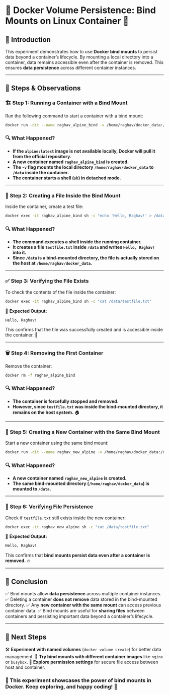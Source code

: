 # 🚀 Docker Volume Persistence: Bind Mounts on Linux Container 🐳

## 📌 Introduction

This experiment demonstrates how to use **Docker bind mounts** to persist data beyond a container’s lifecycle. By mounting a local directory into a container, data remains accessible even after the container is removed. This ensures **data persistence** across different container instances.

---

## 🔧 Steps & Observations

### 🏗 Step 1: Running a Container with a Bind Mount

Run the following command to start a container with a bind mount:

```sh
docker run -dit --name raghav_alpine_bind -v /home/raghav/docker_data:/data alpine:latest sh
```

### 🔍 What Happened?

-   **If the `alpine:latest` image is not available locally, Docker will pull it from the official repository.**
-   **A new container named `raghav_alpine_bind` is created.**
-   **The `-v` flag mounts the local directory `/home/raghav/docker_data` to `/data` inside the container.**
-   **The container starts a shell (`sh`) in detached mode.**

---

### 📄 Step 2: Creating a File Inside the Bind Mount

Inside the container, create a test file:

```sh
docker exec -it raghav_alpine_bind sh -c "echo 'Hello, Raghav!' > /data/testfile.txt"
```

### 🔍 What Happened?

-   **The command executes a shell inside the running container.**
-   **It creates a file `testfile.txt` inside `/data` and writes `Hello, Raghav!` into it.**
-   **Since `/data` is a bind-mounted directory, the file is actually stored on the host at `/home/raghav/docker_data`.**

---

### ✅ Step 3: Verifying the File Exists

To check the contents of the file inside the container:

```sh
docker exec -it raghav_alpine_bind sh -c "cat /data/testfile.txt"
```

📌 **Expected Output:**

```sh
Hello, Raghav!
```

This confirms that the file was successfully created and is accessible inside the container. 🎉

---

### 🗑 Step 4: Removing the First Container

Remove the container:

```sh
docker rm -f raghav_alpine_bind
```

### 🔍 What Happened?

-   **The container is forcefully stopped and removed.**
-   **However, since `testfile.txt` was inside the bind-mounted directory, it remains on the host system.** 🏠

---

### 🔄 Step 5: Creating a New Container with the Same Bind Mount

Start a new container using the same bind mount:

```sh
docker run -dit --name raghav_new_alpine -v /home/raghav/docker_data:/data alpine sh
```

### 🔍 What Happened?

-   **A new container named `raghav_new_alpine` is created.**
-   **The same bind-mounted directory (`/home/raghav/docker_data`) is mounted to `/data`.**

---

### 🔎 Step 6: Verifying File Persistence

Check if `testfile.txt` still exists inside the new container:

```sh
docker exec -it raghav_new_alpine sh -c "cat /data/testfile.txt"
```

📌 **Expected Output:**

```sh
Hello, Raghav!
```

This confirms that **bind mounts persist data even after a container is removed.** 🔥

---

## 🎯 Conclusion

✅ Bind mounts allow **data persistence** across multiple container instances.
✅ Deleting a container **does not remove** data stored in the bind-mounted directory.
✅ Any **new container with the same mount** can access previous container data.
✅ Bind mounts are useful for **sharing files** between containers and persisting important data beyond a container’s lifecycle.

---

## 🚀 Next Steps

🛠 **Experiment with named volumes** (`docker volume create`) for better data management.
🐳 **Try bind mounts with different container images** like `nginx` or `busybox`.
🔐 **Explore permission settings** for secure file access between host and container.

### 🎯 This experiment showcases the power of bind mounts in Docker. Keep exploring, and happy coding! 🚀
